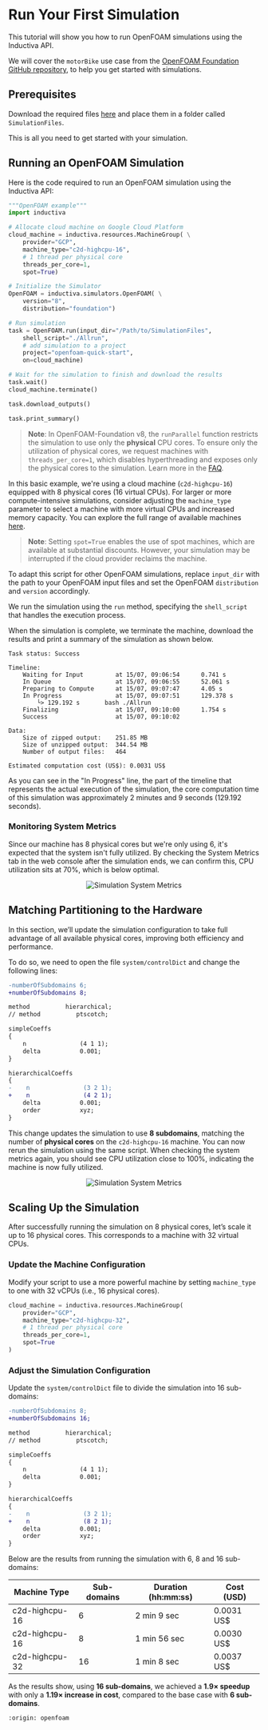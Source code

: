 # Run Your First Simulation
This tutorial will show you how to run OpenFOAM simulations using the Inductiva API. 

We will cover the `motorBike` use case from the [OpenFOAM Foundation GitHub repository](https://github.com/OpenFOAM/OpenFOAM-8/tree/version-8/tutorials), to help you get started with simulations.

## Prerequisites
Download the required files [here](https://github.com/OpenFOAM/OpenFOAM-8/tree/version-8/tutorials/incompressible/simpleFoam/motorBike) and place them in a folder called `SimulationFiles`.

This is all you need to get started with your simulation.

## Running an OpenFOAM Simulation
Here is the code required to run an OpenFOAM simulation using the Inductiva API:

```python
"""OpenFOAM example"""
import inductiva

# Allocate cloud machine on Google Cloud Platform
cloud_machine = inductiva.resources.MachineGroup( \
    provider="GCP",
    machine_type="c2d-highcpu-16",
	# 1 thread per physical core
	threads_per_core=1,
	spot=True)

# Initialize the Simulator
OpenFOAM = inductiva.simulators.OpenFOAM( \
    version="8",
	distribution="foundation")

# Run simulation
task = OpenFOAM.run(input_dir="/Path/to/SimulationFiles",
    shell_script="./Allrun",
	# add simulation to a project
	project="openfoam-quick-start",
    on=cloud_machine)

# Wait for the simulation to finish and download the results
task.wait()
cloud_machine.terminate()

task.download_outputs()

task.print_summary()
```

> **Note**: In OpenFOAM-Foundation v8, the `runParallel` function restricts the simulation to use only the **physical** CPU cores. To ensure only the utilization of physical cores, we request machines with `threads_per_core=1`, which disables hyperthreading and exposes only the physical cores to the simulation.
> Learn more in the [FAQ](faq.md#6-why-does-my-simulation-keep-failing-with-there-are-not-enough-slots-available-even-though-my-machine-has-enough-resources).

In this basic example, we're using a cloud machine (`c2d-highcpu-16`) equipped
with 8 physical cores (16 virtual CPUs). For larger or more compute-intensive
simulations, consider adjusting the `machine_type` parameter to select 
a machine with more virtual CPUs and increased memory capacity. You can explore
the full range of available machines [here](https://console.inductiva.ai/machine-groups/instance-types).

> **Note**: Setting `spot=True` enables the use of spot machines, which are available at substantial discounts. 
> However, your simulation may be interrupted if the cloud provider reclaims the machine.

To adapt this script for other OpenFOAM simulations, replace `input_dir` with the
path to your OpenFOAM input files and set the OpenFOAM `distribution` and `version` accordingly.

We run the simulation using the `run` method, specifying the `shell_script` that handles the execution process.

When the simulation is complete, we terminate the machine, download the results and print a summary of the simulation as shown below.

```
Task status: Success

Timeline:
	Waiting for Input         at 15/07, 09:06:54      0.741 s
	In Queue                  at 15/07, 09:06:55      52.061 s
	Preparing to Compute      at 15/07, 09:07:47      4.05 s
	In Progress               at 15/07, 09:07:51      129.378 s
		└> 129.192 s       bash ./Allrun
	Finalizing                at 15/07, 09:10:00      1.754 s
	Success                   at 15/07, 09:10:02      

Data:
	Size of zipped output:    251.85 MB
	Size of unzipped output:  344.54 MB
	Number of output files:   464

Estimated computation cost (US$): 0.0031 US$
```

As you can see in the "In Progress" line, the part of the timeline that represents the actual execution of the simulation, 
the core computation time of this simulation was approximately 2 minutes and 9 seconds (129.192 seconds).

### Monitoring System Metrics

Since our machine has 8 physical cores but we're only using 6, it's expected that
the system isn't fully utilized. By checking the System Metrics tab in the web
console after the simulation ends, we can confirm this, CPU utilization sits at 70%,
which is below optimal.

<div align="center">
   <img src="./_static/openfoam_system_metrics.png" alt="Simulation System Metrics">
</div>


## Matching Partitioning to the Hardware

In this section, we’ll update the simulation configuration to take full advantage
of all available physical cores, improving both efficiency and performance.

To do so, we need to open the file `system/controlDict` and change the following lines:

```diff
-numberOfSubdomains 6;
+numberOfSubdomains 8;

method          hierarchical;
// method          ptscotch;

simpleCoeffs
{
    n               (4 1 1);
    delta           0.001;
}

hierarchicalCoeffs
{
-    n               (3 2 1);
+    n               (4 2 1);
    delta           0.001;
    order           xyz;
}
```

This change updates the simulation to use **8 subdomains**, matching the number
of **physical cores** on the `c2d-highcpu-16` machine. You can now rerun the
simulation using the same script. When checking the system metrics again, you
should see CPU utilization close to 100%, indicating the machine is now fully utilized.

<div align="center">
   <img src="./_static/openfoam_system_metrics_100.png" alt="Simulation System Metrics">
</div>

## Scaling Up the Simulation

After successfully running the simulation on 8 physical cores, let’s scale it up
to 16 physical cores. This corresponds to a machine with 32 virtual CPUs.

### Update the Machine Configuration

Modify your script to use a more powerful machine by setting `machine_type` to
one with 32 vCPUs (i.e., 16 physical cores).

```python
cloud_machine = inductiva.resources.MachineGroup(
    provider="GCP",
    machine_type="c2d-highcpu-32",
    # 1 thread per physical core
	threads_per_core=1,
    spot=True
)
```

### Adjust the Simulation Configuration

Update the `system/controlDict` file to divide the simulation into 16 sub-domains:

```diff
-numberOfSubdomains 8;
+numberOfSubdomains 16;

method          hierarchical;
// method          ptscotch;

simpleCoeffs
{
    n               (4 1 1);
    delta           0.001;
}

hierarchicalCoeffs
{
-    n               (3 2 1);
+    n               (8 2 1);
    delta           0.001;
    order           xyz;
}
```

Below are the results from running the simulation with 6, 8 and 16 sub-domains:

| Machine Type       | Sub-domains | Duration (hh:mm:ss) | Cost (USD) |
|--------------------|-------------|----------------------|------------|
| c2d-highcpu-16     | 6           | 2 min 9 sec        | 0.0031 US$  |
| c2d-highcpu-16     | 8           | 1 min 56 sec        | 0.0030 US$  |
| c2d-highcpu-32     | 16          | 1 min 8 sec         | 0.0037 US$  |

As the results show, using **16 sub-domains**, we achieved a **1.9× speedup**
with only a **1.19× increase in cost**, compared to the base case with **6 sub-domains**.

```{banner_small}
:origin: openfoam
```

